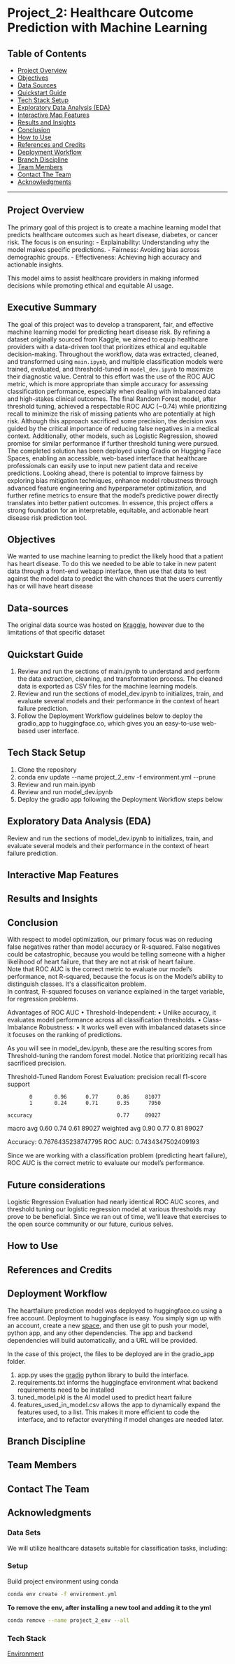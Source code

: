 # Project_2: Healthcare Outcome Prediction with Machine Learning

## Table of Contents

- [Project Overview](#project-overview)
- [Objectives](#objectives)
- [Data Sources](#data-sources)
- [Quickstart Guide](#quickstart-guide)
- [Tech Stack Setup](#tech-stack-setup)
- [Exploratory Data Analysis (EDA)](#exploratory-data-analysis-eda)
- [Interactive Map Features](#interactive-map-features)
- [Results and Insights](#results-and-insights)
- [Conclusion](#conclusion)
- [How to Use](#how-to-use)
- [References and Credits](#references-and-credits)
- [Deployment Workflow](#deployment-workflow)
- [Branch Discipline](#branch-discipline)
- [Team Members](#team-members)
- [Contact The Team](#contact-the-team)
- [Acknowledgments](#acknowledgments)

---

## Project Overview

The primary goal of this project is to create a machine learning model that predicts healthcare outcomes such as heart disease, diabetes, or cancer risk. The focus is on ensuring: - Explainability: Understanding why the model makes specific predictions. - Fairness: Avoiding bias across demographic groups. - Effectiveness: Achieving high accuracy and actionable insights.

This model aims to assist healthcare providers in making informed decisions while promoting ethical and equitable AI usage.

## Executive Summary
The goal of this project was to develop a transparent, fair, and effective machine learning model for predicting heart disease risk. By refining a dataset originally sourced from Kaggle, we aimed to equip healthcare providers with a data-driven tool that prioritizes ethical and equitable decision-making. Throughout the workflow, data was extracted, cleaned, and transformed using `main.ipynb`, and multiple classification models were trained, evaluated, and threshold-tuned in `model_dev.ipynb` to maximize their diagnostic value. Central to this effort was the use of the ROC AUC metric, which is more appropriate than simple accuracy for assessing classification performance, especially when dealing with imbalanced data and high-stakes clinical outcomes. The final Random Forest model, after threshold tuning, achieved a respectable ROC AUC (~0.74) while prioritizing recall to minimize the risk of missing patients who are potentially at high risk. Although this approach sacrificed some precision, the decision was guided by the critical importance of reducing false negatives in a medical context. Additionally, other models, such as Logistic Regression, showed promise for similar performance if further threshold tuning were pursued. The completed solution has been deployed using Gradio on Hugging Face Spaces, enabling an accessible, web-based interface that healthcare professionals can easily use to input new patient data and receive predictions. Looking ahead, there is potential to improve fairness by exploring bias mitigation techniques, enhance model robustness through advanced feature engineering and hyperparameter optimization, and further refine metrics to ensure that the model’s predictive power directly translates into better patient outcomes. In essence, this project offers a strong foundation for an interpretable, equitable, and actionable heart disease risk prediction tool.  

## Objectives

We wanted to use machine learning to predict the likely hood that a patient has heart disease. To do this
we needed to be able to take in new patent data through a front-end webapp interface, then use that data to test against the model data to predict the with chances that the users currently has or will have heart disease

## Data-sources

The original data source was hosted on [Kraggle](https://www.kraggle.com), however due to the limitations of that specific dataset

## Quickstart Guide
1. Review and run the sections of main.ipynb to understand and perform the data extraction, cleaning, and transformation process. The cleaned data is exported as CSV files for the machine learning models.
2. Review and run the sections of model_dev.ipynb to initializes, train, and evaluate several models and their performance in the context of heart failure prediction.
3. Follow the Deployment Workflow guidelines below to deploy the gradio_app to huggingface.co, which gives you an easy-to-use web-based user interface.

## Tech Stack Setup
1. Clone the repository
2. conda env update --name project_2_env -f environment.yml --prune
3. Review and run main.ipynb
4. Review and run model_dev.ipynb
5. Deploy the gradio app following the Deployment Workflow steps below

## Exploratory Data Analysis (EDA)
Review and run the sections of model_dev.ipynb to initializes, train, and evaluate several models and their performance in the context of heart failure prediction.

## Interactive Map Features

## Results and Insights

## Conclusion
With respect to model optimization, our primary focus was on reducing false negatives rather than model accuracy or R-squared. False negatives could be catastrophic, because you would be telling someone with a higher likelihood of heart failure, that they are not at risk of heart failure.\
Note that ROC AUC is the correct metric to evaluate our model’s performance, not R-squared, because the focus is on the Model’s ability to distinguish classes. It's a classificaiton problem.\
In contrast, R-squared focuses on variance explained in the target variable, for regression problems.

Advantages of ROC AUC
	•	Threshold-Independent:
	•	Unlike accuracy, it evaluates model performance across all classification thresholds.
	•	Class-Imbalance Robustness:
	•	It works well even with imbalanced datasets since it focuses on the ranking of predictions.

As you will see in model_dev.ipynb, these are the resulting scores from Threshold-tuning the random forest model. Notice that prioritizing recall has sacrificed precision.

Threshold-Tuned Random Forest Evaluation:
              precision    recall  f1-score   support

           0       0.96      0.77      0.86     81077
           1       0.24      0.71      0.35      7950

    accuracy                           0.77     89027
   macro avg       0.60      0.74      0.61     89027
weighted avg       0.90      0.77      0.81     89027

Accuracy: 0.7676435238747795
ROC AUC: 0.7434347502409193

Since we are working with a classification problem (predicting heart failure), ROC AUC is the correct metric to evaluate our model’s performance.

## Future considerations
Logistic Regression Evaluation had nearly identical ROC AUC scores, and threshold tuning our logistic regression model at various thresholds may prove to be beneficial. Since we ran out of time, we'll leave that exercises to the open source community or our future, curious selves.

## How to Use

## References and Credits

## Deployment Workflow

The heartfailure prediction model was deployed to huggingface.co using a free account. Deployment to huggingface is easy. You simply sign up with an account, create a new [space](https://huggingface.co/docs/hub/en/spaces-overview), and then use git to push your model, python app, and any other dependencies. The app and backend dependencies will build automatically, and a URL will be provided.

In the case of this project, the files to be deployed are in the gradio_app folder.
1. app.py uses the [gradio](https://www.gradio.app) python library to build the interface.
2. requirements.txt informs the huggingface environment what backend requirements need to be installed
3. tuned_model.pkl is the AI model used to predict heart failure
4. features_used_in_model.csv allows the app to dynamically expand the features used, to a list. This makes it more efficient to code the interface, and to refactor everything if model changes are needed later.

## Branch Discipline

## Team Members

## Contact The Team

## Acknowledgments

### Data Sets

We will utilize healthcare datasets suitable for classification tasks, including:

### Setup

Build project environment using conda

```bash
conda env create -f environment.yml
```

**To remove the env, after installing a new tool and adding it to the yml**

```bash
conda remove --name project_2_env --all
```

### Tech Stack

[Environment](environment.yml)
